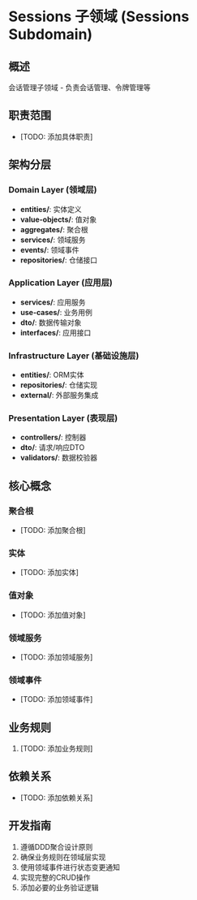 # Sessions 子领域 (Sessions Subdomain)

## 概述

会话管理子领域 - 负责会话管理、令牌管理等

## 职责范围

- [TODO: 添加具体职责]

## 架构分层

### Domain Layer (领域层)
- **entities/**: 实体定义
- **value-objects/**: 值对象
- **aggregates/**: 聚合根
- **services/**: 领域服务
- **events/**: 领域事件
- **repositories/**: 仓储接口

### Application Layer (应用层)
- **services/**: 应用服务
- **use-cases/**: 业务用例
- **dto/**: 数据传输对象
- **interfaces/**: 应用接口

### Infrastructure Layer (基础设施层)
- **entities/**: ORM实体
- **repositories/**: 仓储实现
- **external/**: 外部服务集成

### Presentation Layer (表现层)
- **controllers/**: 控制器
- **dto/**: 请求/响应DTO
- **validators/**: 数据校验器

## 核心概念

### 聚合根
- [TODO: 添加聚合根]

### 实体
- [TODO: 添加实体]

### 值对象
- [TODO: 添加值对象]

### 领域服务
- [TODO: 添加领域服务]

### 领域事件
- [TODO: 添加领域事件]

## 业务规则

1. [TODO: 添加业务规则]

## 依赖关系

- [TODO: 添加依赖关系]

## 开发指南

1. 遵循DDD聚合设计原则
2. 确保业务规则在领域层实现
3. 使用领域事件进行状态变更通知
4. 实现完整的CRUD操作
5. 添加必要的业务验证逻辑
